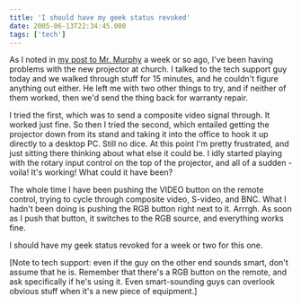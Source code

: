 ```yaml
---
title: 'I should have my geek status revoked'
date: 2005-06-13T22:34:45.000
tags: ['tech']
---
```


As I noted in [my post to Mr. Murphy](/05/06/mr-murphy-works-on-sundays/) a week or so ago, I've been having problems with the new projector at church. I talked to the tech support guy today and we walked through stuff for 15 minutes, and he couldn't figure anything out either. He left me with two other things to try, and if neither of them worked, then we'd send the thing back for warranty repair.

I tried the first, which was to send a composite video signal through. It worked just fine. So then I tried the second, which entailed getting the projector down from its stand and taking it into the office to hook it up directly to a desktop PC. Still no dice. At this point I'm pretty frustrated, and just sitting there thinking about what else it could be. I idly started playing with the rotary input control on the top of the projector, and all of a sudden - voila! It's working! What could it have been?

The whole time I have been pushing the VIDEO button on the remote control, trying to cycle through composite video, S-video, and BNC. What I hadn't been doing is pushing the RGB button right next to it. Arrrgh. As soon as I push that button, it switches to the RGB source, and everything works fine.

I should have my geek status revoked for a week or two for this one.

\[Note to tech support: even if the guy on the other end sounds smart, don't assume that he is. Remember that there's a RGB button on the remote, and ask specifically if he's using it. Even smart-sounding guys can overlook obvious stuff when it's a new piece of equipment.\]
